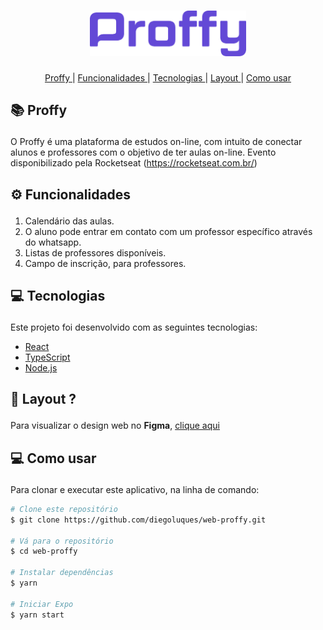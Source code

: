 <h1 align="center" >
  <img src="./assets/proffy.png" width='250'>
</h1>

<p align="center">
  <a href='#proffy'>Proffy </a>|
  <a href='#functionalities'>Funcionalidades </a>|
  <a href='#tecnologies'>Tecnologias </a>|
  <a href='#layout'>Layout </a>|
  <a href="#como">Como usar </a>
</p>

## <p id='proffy'>📚 Proffy </p>
O Proffy é uma plataforma de estudos on-line, com intuito de conectar alunos e professores com o objetivo de ter aulas on-line.
Evento disponibilizado pela Rocketseat (https://rocketseat.com.br/)

## <p id='functionalities'> ⚙ Funcionalidades </p>
1. Calendário das aulas.
2. O aluno pode entrar em contato com um professor específico através do whatsapp.
3. Listas de professores disponíveis.
4. Campo de inscrição, para professores.

## <p id='tecnologies'>💻 Tecnologias </p>
Este projeto foi desenvolvido com as seguintes tecnologias:

-  [React](https://pt-br.reactjs.org/)
-  [TypeScript](https://www.typescriptlang.org/)
-  [Node.js](https://nodejs.org/en/)

## <p id='layout'>🎨 Layout ? </p>
  Para visualizar o design web no <strong>Figma</strong>, <a target="_blank" href="https://www.figma.com/file/GHGS126t7WYjnPZdRKChJF/Proffy-Web">clique aqui</a>
  
## <p id='como'>💻 Como usar </p>
Para clonar e executar este aplicativo, na linha de comando:

```bash
# Clone este repositório
$ git clone https://github.com/diegoluques/web-proffy.git

# Vá para o repositório
$ cd web-proffy

# Instalar dependências
$ yarn

# Iniciar Expo
$ yarn start
```

